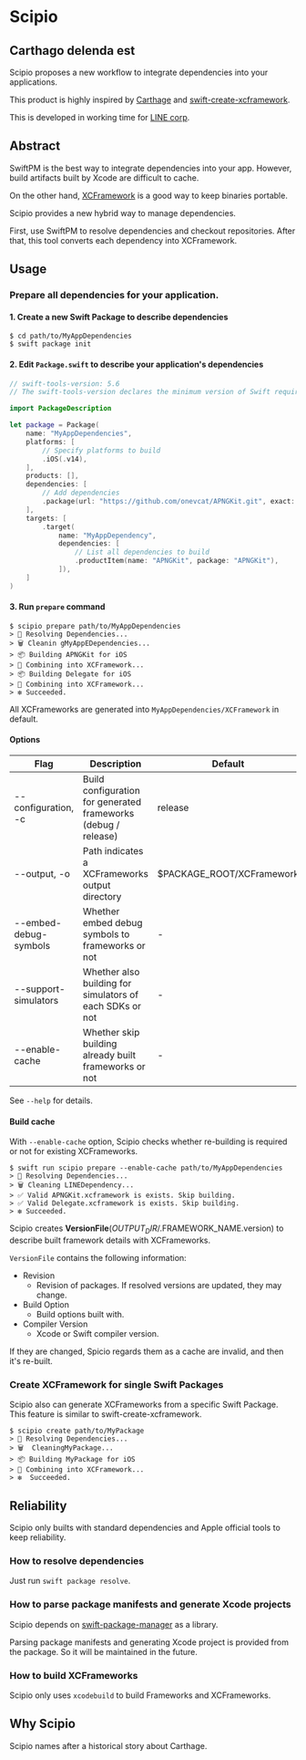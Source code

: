 # Scipio

## Carthago delenda est

Scipio proposes a new workflow to integrate dependencies into your applications.

This product is highly inspired by [Carthage](https://github.com/Carthage/Carthage) and [swift-create-xcframework](https://github.com/unsignedapps/swift-create-xcframework).

This is developed in working time for [LINE corp](https://github.com/LINE).

## Abstract

SwiftPM is the best way to integrate dependencies into your app. 
However, build artifacts built by Xcode are difficult to cache.

On the other hand, [XCFramework](https://developer.apple.com/videos/play/wwdc2019/416/) is a good way to keep binaries portable.

Scipio provides a new hybrid way to manage dependencies.

First, use SwiftPM to resolve dependencies and checkout repositories. After that, this tool converts each dependency into XCFramework.

## Usage

### Prepare all dependencies for your application.

#### 1. Create a new Swift Package to describe dependencies

```
$ cd path/to/MyAppDependencies
$ swift package init
```

#### 2. Edit `Package.swift` to describe your application's dependencies

```swift
// swift-tools-version: 5.6
// The swift-tools-version declares the minimum version of Swift required to build this package.

import PackageDescription

let package = Package(
    name: "MyAppDependencies",
    platforms: [
        // Specify platforms to build
        .iOS(.v14),
    ],
    products: [],
    dependencies: [
        // Add dependencies
        .package(url: "https://github.com/onevcat/APNGKit.git", exact: "2.2.1"),
    ],
    targets: [
        .target(
            name: "MyAppDependency",
            dependencies: [
                // List all dependencies to build
                .productItem(name: "APNGKit", package: "APNGKit"),
            ]),
    ]
)

```

#### 3. Run `prepare` command

```
$ scipio prepare path/to/MyAppDependencies
> 🔁 Resolving Dependencies...
> 🗑️ Cleanin gMyAppEDependencies...
> 📦 Building APNGKit for iOS
> 🚀 Combining into XCFramework...
> 📦 Building Delegate for iOS
> 🚀 Combining into XCFramework...
> ❇️ Succeeded.
```

All XCFrameworks are generated into `MyAppDependencies/XCFramework` in default.

#### Options

|Flag|Description|Default|
|---------|------------|-----------|
|-\-configuration, -c|Build configuration for generated frameworks (debug / release)|release|
|-\-output, -o|Path indicates a XCFrameworks output directory|$PACKAGE_ROOT/XCFramework|
|-\-embed-debug-symbols|Whether embed debug symbols to frameworks or not|-|
|-\-support-simulators|Whether also building for simulators of each SDKs or not|-|
|-\-enable-cache|Whether skip building already built frameworks or not|-|


See `--help` for details.

#### Build cache

With `--enable-cache` option, Scipio checks whether re-building is required or not for existing XCFrameworks.

```
$ swift run scipio prepare --enable-cache path/to/MyAppDependencies
> 🔁 Resolving Dependencies...
> 🗑️ Cleaning LINEDependency...
> ✅ Valid APNGKit.xcframework is exists. Skip building.
> ✅ Valid Delegate.xcframework is exists. Skip building.
> ❇️ Succeeded.
```

Scipio creates **VersionFile**($OUTPUT_DIR/.$FRAMEWORK_NAME.version) to describe built framework details with XCFrameworks.

`VersionFile` contains the following information:

- Revision
    - Revision of packages. If resolved versions are updated, they may change.
- Build Option
    - Build options built with.
- Compiler Version
    - Xcode or Swift compiler version.

If they are changed, Spicio regards them as a cache are invalid, and then it's re-built.

### Create XCFramework for single Swift Packages

Scipio also can generate XCFrameworks from a specific Swift Package. This feature is similar to swift-create-xcframework.

```
$ scipio create path/to/MyPackage
> 🔁 Resolving Dependencies...
> 🗑️  CleaningMyPackage...
> 📦 Building MyPackage for iOS
> 🚀 Combining into XCFramework...
> ❇️  Succeeded.
```

## Reliability

Scipio only builts with standard dependencies and Apple official tools to keep reliability.

### How to resolve dependencies

Just run `swift package resolve`.

### How to parse package manifests and generate Xcode projects

Scipio depends on [swift-package-manager](https://github.com/apple/swift-package-manager) as a library.

Parsing package manifests and generating Xcode project is provided from the package. So it will be maintained in the future.

### How to build XCFrameworks

Scipio only uses `xcodebuild` to build Frameworks and XCFrameworks.

## Why Scipio

Scipio names after a historical story about Carthage.
